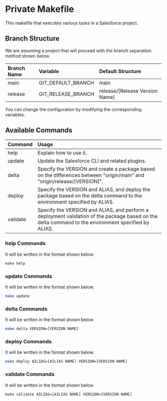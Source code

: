 # Private Makefile

This makefile that executes various tasks in a Salesforce project.

## Branch Structure

We are assuming a project that will proceed with the branch separation method shown below.

| Branch Name | Variable           | Default Structure              |
| :---------- | :----------------- | :----------------------------- |
| main        | GIT_DEFAULT_BRANCH | main                           |
| release     | GIT_RELEASE_BRANCH | release/[Release Version Name] |

You can change the configuration by modifying the corresponding variables.

## Available Commands

| Command  | Usage                                                                                                                                               |
| :------- | :-------------------------------------------------------------------------------------------------------------------------------------------------- |
| help     | Explain how to use it.                                                                                                                              |
| update   | Update the Salesforce CLI and related plugins.                                                                                                      |
| delta    | Specify the VERSION and create a package based on the differences between "origin/main" and "origin/release/[VERSION]".                             |
| deploy   | Specify the VERSION and ALIAS, and deploy the package based on the delta command to the environment specified by ALIAS.                             |
| validate | Specify the VERSION and ALIAS, and perform a deployment validation of the package based on the delta command to the environment specified by ALIAS. |

### help Commands

It will be written in the format shown below.

```sh
make help
```

### update Commands

It will be written in the format shown below.

```sh
make update
```

### delta Commands

It will be written in the format shown below.

```sh
make delta VERSION=[VERSION NAME]
```

### deploy Commands

It will be written in the format shown below.

```sh
make deploy AILIAS=[AILIAS NAME] VERSION=[VERSION NAME]
```

### validate Commands

It will be written in the format shown below.

```sh
make validate AILIAS=[AILIAS NAME] VERSION=[VERSION NAME]
```

